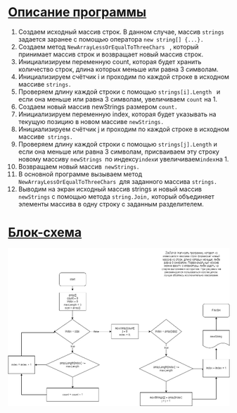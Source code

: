 # [Описание программы](https://github.com/Aliana89/Control-Work/tree/main/Control_Work)

1. Создаем исходный массив строк. В данном случае, массив `strings` задается заранее с помощью оператора `new string[] {...}.`
2. Создаем метод `NewArrayLessOrEqualToThreeChars ` , который принимает массив строк и возвращает новый массив строк.
3. Инициализируем переменную count, которая будет хранить количество строк, длина которых меньше или равна 3 символам.
4. Инициализируем счётчик i и проходим по каждой строке в исходном массиве `strings.`
5. Проверяем длину каждой строки с помощью `strings[i].Length ` и если она меньше или равна 3 символам, увеличиваем `сount` на 1.
6. Создаем новый массив newStrings размером `count.`
7. Инициализируем переменную index, которая будет указывать на текущую позицию в новом массиве `newStrings.`
8. Инициализируем счётчик j и проходим по каждой строке в исходном массиве` strings.`
9. Проверяем длину каждой строки с помощью `strings[j].Length` и если она меньше или равна 3 символам, присваиваем эту строку новому массиву `newStrings `по индексу` index `и увеличиваем` index `на 1.
10. Возвращаем новый массив` newStrings.`
11. В основной программе вызываем метод `NewArrayLessOrEqualToThreeChars `для заданного массива `strings.`
12. Выводим на экран исходный массив strings и новый массив` newStrings` с помощью метода `string.Join,` который объединяет элементы массива в одну строку с заданным разделителем.

# [Блок-схема](https://github.com/Aliana89/Control-Work/blob/main/%D0%91%D0%BB%D0%BE%D0%BA-%D1%81%D1%85%D0%B5%D0%BC%D0%B0.drawio.png)

![Image](%D0%91%D0%BB%D0%BE%D0%BA-%D1%81%D1%85%D0%B5%D0%BC%D0%B0.drawio.png)

